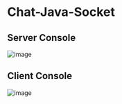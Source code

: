 # Chat-Java-Socket
## Server Console
![image](https://github.com/vlantonakos/Chat-Java-Socket/assets/107072477/275b8459-cb05-45cb-a945-11d0271987ef)
## Client Console
![image](https://github.com/vlantonakos/Chat-Java-Socket/assets/107072477/59dba133-f1a6-4581-960b-656d0fa54dbb)
